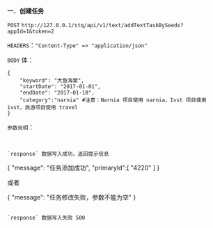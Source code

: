 **一**、**创建任务**

`POST` `http://127.0.0.1/stq/api/v1/text/addTextTaskBySeeds?appId=1&token=2`

`HEADERS`：`"Content-Type" => "application/json"`

`BODY` 体：

```
{
    "keyword": "大鱼海棠",
    "startDate": "2017-01-01",
    "endDate": "2017-01-10",
    "category":"narnia" #注意：Narnia 项目使用 narnia，Ivst 项目使用 ivst，旅游项目使用 travel
}

```

`参数说明`：

```

```


```

`response` 数据写入成功，返回提示信息

```
{
    "message": "任务添加成功",
    "primaryId":[
        "4220"
    ]
}

或者

{
    "message": "任务修改失败，参数不能为空"
}
```

`response` 数据写入失败 500